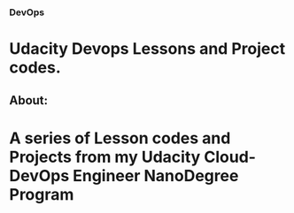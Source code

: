 ### DevOps
# Udacity Devops  Lessons and Project codes.


## **About:**

# A series of Lesson codes and Projects from my Udacity Cloud-DevOps Engineer NanoDegree Program 

